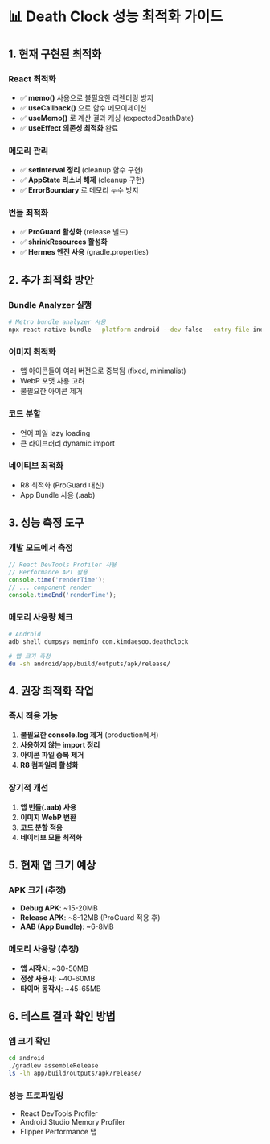# 📊 Death Clock 성능 최적화 가이드

## 1. 현재 구현된 최적화

### React 최적화
- ✅ **memo()** 사용으로 불필요한 리렌더링 방지
- ✅ **useCallback()** 으로 함수 메모이제이션
- ✅ **useMemo()** 로 계산 결과 캐싱 (expectedDeathDate)
- ✅ **useEffect 의존성 최적화** 완료

### 메모리 관리
- ✅ **setInterval 정리** (cleanup 함수 구현)
- ✅ **AppState 리스너 해제** (cleanup 구현)
- ✅ **ErrorBoundary** 로 메모리 누수 방지

### 번들 최적화
- ✅ **ProGuard 활성화** (release 빌드)
- ✅ **shrinkResources 활성화**
- ✅ **Hermes 엔진 사용** (gradle.properties)

## 2. 추가 최적화 방안

### Bundle Analyzer 실행
```bash
# Metro bundle analyzer 사용
npx react-native bundle --platform android --dev false --entry-file index.js --bundle-output android/app/src/main/assets/index.android.bundle --assets-dest android/app/src/main/res --analyze
```

### 이미지 최적화
- 앱 아이콘들이 여러 버전으로 중복됨 (fixed, minimalist)
- WebP 포맷 사용 고려
- 불필요한 아이콘 제거

### 코드 분할
- 언어 파일 lazy loading
- 큰 라이브러리 dynamic import

### 네이티브 최적화
- R8 최적화 (ProGuard 대신)
- App Bundle 사용 (.aab)

## 3. 성능 측정 도구

### 개발 모드에서 측정
```javascript
// React DevTools Profiler 사용
// Performance API 활용
console.time('renderTime');
// ... component render
console.timeEnd('renderTime');
```

### 메모리 사용량 체크
```bash
# Android
adb shell dumpsys meminfo com.kimdaesoo.deathclock

# 앱 크기 측정
du -sh android/app/build/outputs/apk/release/
```

## 4. 권장 최적화 작업

### 즉시 적용 가능
1. **불필요한 console.log 제거** (production에서)
2. **사용하지 않는 import 정리**
3. **아이콘 파일 중복 제거**
4. **R8 컴파일러 활성화**

### 장기적 개선
1. **앱 번들(.aab) 사용**
2. **이미지 WebP 변환**
3. **코드 분할 적용**
4. **네이티브 모듈 최적화**

## 5. 현재 앱 크기 예상

### APK 크기 (추정)
- **Debug APK**: ~15-20MB
- **Release APK**: ~8-12MB (ProGuard 적용 후)
- **AAB (App Bundle)**: ~6-8MB

### 메모리 사용량 (추정)
- **앱 시작시**: ~30-50MB
- **정상 사용시**: ~40-60MB
- **타이머 동작시**: ~45-65MB

## 6. 테스트 결과 확인 방법

### 앱 크기 확인
```bash
cd android
./gradlew assembleRelease
ls -lh app/build/outputs/apk/release/
```

### 성능 프로파일링
- React DevTools Profiler
- Android Studio Memory Profiler
- Flipper Performance 탭